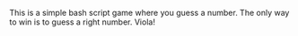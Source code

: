 This is a simple bash script game where you guess a number. The only way to win is to guess a right number. Viola!
